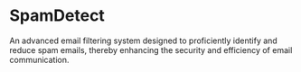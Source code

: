 # SpamDetect

An advanced email filtering system designed to proficiently identify and reduce spam emails, thereby enhancing the security and efficiency of email communication.

